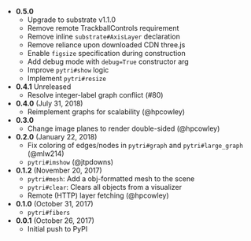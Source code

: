 - **0.5.0**
    - Upgrade to substrate v1.1.0
    - Remove remote TrackballControls requirement
    - Remove inline `substrate#AxisLayer` declaration
    - Remove reliance upon downloaded CDN three.js
    - Enable `figsize` specification during construction
    - Add debug mode with `debug=True` constructor arg
    - Improve `pytri#show` logic
    - Implement `pytri#resize`
- **0.4.1** Unreleased
    - Resolve integer-label graph conflict (#80)
- **0.4.0** (July 31, 2018)
    - Reimplement graphs for scalability (@hpcowley)
- **0.3.0**
    - Change image planes to render double-sided (@hpcowley)
- **0.2.0** (January 22, 2018)
    - Fix coloring of edges/nodes in `pytri#graph` and `pytri#large_graph` (@mlw214)
    - `pytri#imshow` (@jtpdowns)
- **0.1.2** (November 20, 2017)
    - `pytri#mesh`: Add a obj-formatted mesh to the scene
    - `pytri#clear`: Clears all objects from a visualizer
    - Remote (HTTP) layer fetching (@hpcowley)
- **0.1.0** (October 31, 2017)
    - `pytri#fibers`
- **0.0.1** (October 26, 2017)
    - Initial push to PyPI
